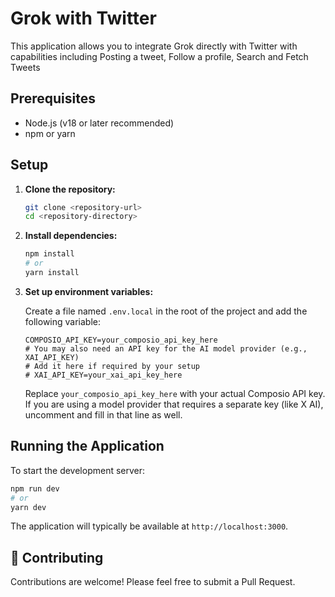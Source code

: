 # Grok with Twitter

This application allows you to integrate Grok directly with Twitter with capabilities including Posting a tweet, Follow a profile, Search and Fetch Tweets


## Prerequisites

*   Node.js (v18 or later recommended)
*   npm or yarn

## Setup

1.  **Clone the repository:**
    ```bash
    git clone <repository-url>
    cd <repository-directory>
    ```

2.  **Install dependencies:**
    ```bash
    npm install
    # or
    yarn install
    ```

3.  **Set up environment variables:**

    Create a file named `.env.local` in the root of the project and add the following variable:

    ```env
    COMPOSIO_API_KEY=your_composio_api_key_here
    # You may also need an API key for the AI model provider (e.g., XAI_API_KEY)
    # Add it here if required by your setup
    # XAI_API_KEY=your_xai_api_key_here
    ```

    Replace `your_composio_api_key_here` with your actual Composio API key. If you are using a model provider that requires a separate key (like X AI), uncomment and fill in that line as well.

## Running the Application

To start the development server:

```bash
npm run dev
# or
yarn dev
```

The application will typically be available at `http://localhost:3000`.


## 🤝 Contributing

Contributions are welcome! Please feel free to submit a Pull Request.



